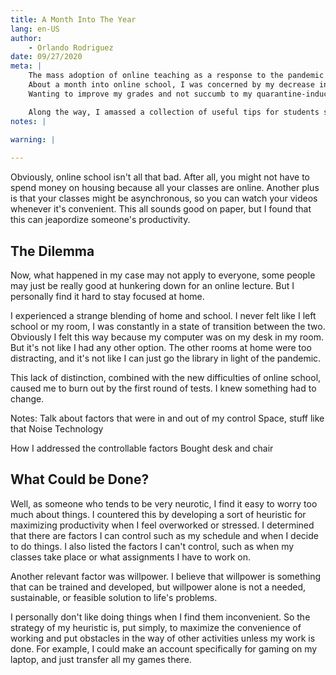 ```yaml
---
title: A Month Into The Year
lang: en-US
author:
	- Orlando Rodriguez
date: 09/27/2020
meta: |
    The mass adoption of online teaching as a response to the pandemic introduced a flurry of logistical issues for college students. 
	About a month into online school, I was concerned by my decrease in productivity and concentration. 
    Wanting to improve my grades and not succumb to my quarantine-induced laziness, I employed a heuristic for increasing productivity. 

    Along the way, I amassed a collection of useful tips for students struggling with online school. 
notes: |
	
warning: |

---
```


Obviously, online school isn't all that bad. After all, you might not have to spend money on housing because all your classes are online. Another plus is that 
your classes might be asynchronous, so you can watch your videos whenever it's convenient. This all sounds good on paper, but I found that this can jeapordize 
someone's productivity. 

## The Dilemma

Now, what happened in my case may not apply to everyone, some people may just be really good at hunkering down for an online lecture. But I personally find it hard to
stay focused at home. 

I experienced a strange blending of home and school. I never felt like I left school or my room, I was constantly in a state of transition between the two. Obviously I felt this way
because my computer was on my desk in my room. But it's not like I had any other option. The other rooms at home were too distracting, and it's not like I can just go the library in
light of the pandemic. 

This lack of distinction, combined with the new difficulties of online school, caused me to burn out by the first round of tests. I knew something had to change. 

Notes:
 Talk about factors that were in and out of my control
    Space, stuff like that
    Noise
    Technology

 How I addressed the controllable factors
    Bought desk and chair


## What Could be Done?

Well, as someone who tends to be very neurotic, I find it easy to worry too much about things. I countered this by developing a sort of heuristic for maximizing productivity when I feel
overworked or stressed. I determined that there are factors I can control such as my schedule and when I decide to do things. I also listed the factors I can't control, such as when 
my classes take place or what assignments I have to work on. 

Another relevant factor was willpower. I believe that willpower is something that can be trained and developed, but willpower alone is not a needed, sustainable, or feasible solution 
to life's problems.

I personally don't like doing things when I find them inconvenient. So the strategy of my heuristic is, put simply, to maximize the convenience of working and put obstacles in the way
of other activities unless my work is done. For example, I could make an account specifically for gaming on my laptop, and just transfer all my games there.



### 



## 



### 



### 



## 

### 



